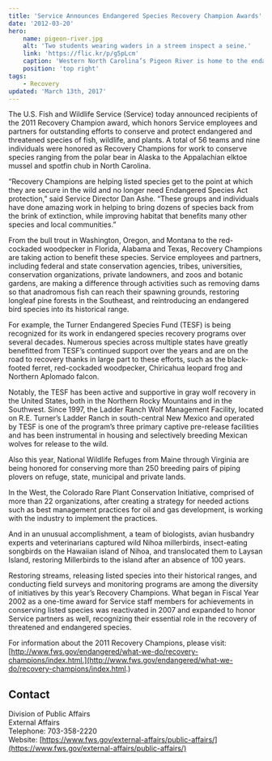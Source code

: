 ```yaml
---
title: 'Service Announces Endangered Species Recovery Champion Awards'
date: '2012-03-20'
hero:
    name: pigeon-river.jpg
    alt: 'Two students wearing waders in a streem inspect a seine.'
    link: 'https://flic.kr/p/g5pLcm'
    caption: 'Western North Carolina’s Pigeon River is home to the endangered Appalachian elktoe mussel. Photo by Gary Peeples.'
    position: 'top right'
tags:
    - Recovery
updated: 'March 13th, 2017'
---
```


The U.S. Fish and Wildlife Service (Service) today announced recipients of the 2011 Recovery Champion award, which honors Service employees and partners for outstanding efforts to conserve and protect endangered and threatened species of fish, wildlife, and plants. A total of 56 teams and nine individuals were honored as Recovery Champions for work to conserve species ranging from the polar bear in Alaska to the Appalachian elktoe mussel and spotfin chub in North Carolina.

“Recovery Champions are helping listed species get to the point at which they are secure in the wild and no longer need Endangered Species Act protection,” said Service Director Dan Ashe. “These groups and individuals have done amazing work in helping to bring dozens of species back from the brink of extinction, while improving habitat that benefits many other species and local communities.”  

From the bull trout in Washington, Oregon, and Montana to the red-cockaded woodpecker in Florida, Alabama and Texas, Recovery Champions are taking action to benefit these species. Service employees and partners, including federal and state conservation agencies, tribes, universities, conservation organizations, private landowners, and zoos and botanic gardens, are making a difference through activities such as removing dams so that anadromous fish can reach their spawning grounds, restoring longleaf pine forests in the Southeast, and reintroducing an endangered bird species into its historical range.  

For example, the Turner Endangered Species Fund (TESF) is being recognized for its work in endangered species recovery programs over several decades. Numerous species across multiple states have greatly benefitted from TESF’s continued support over the years and are on the road to recovery thanks in large part to these efforts, such as the black-footed ferret, red-cockaded woodpecker, Chiricahua leopard frog and Northern Aplomado falcon.  

Notably, the TESF has been active and supportive in gray wolf recovery in the United States, both in the Northern Rocky Mountains and in the Southwest. Since 1997, the Ladder Ranch Wolf Management Facility, located on R.E. Turner’s Ladder Ranch in south-central New Mexico and operated by TESF is one of the program’s three primary captive pre-release facilities and has been instrumental in housing and selectively breeding Mexican wolves for release to the wild.  

Also this year, National Wildlife Refuges from Maine through Virginia are being honored for conserving more than 250 breeding pairs of piping plovers on refuge, state, municipal and private lands.  

In the West, the Colorado Rare Plant Conservation Initiative, comprised of more than 22 organizations, after creating a strategy for needed actions such as best management practices for oil and gas development, is working with the industry to implement the practices.  

And in an unusual accomplishment, a team of biologists, avian husbandry experts and veterinarians captured wild Nihoa millerbirds, insect-eating songbirds on the Hawaiian island of Nihoa, and translocated them to Laysan Island, restoring Millerbirds to the island after an absence of 100 years.  

Restoring streams, releasing listed species into their historical ranges, and conducting field surveys and monitoring programs are among the diversity of initiatives by this year’s Recovery Champions. What began in Fiscal Year 2002 as a one-time award for Service staff members for achievements in conserving listed species was reactivated in 2007 and expanded to honor Service partners as well, recognizing their essential role in the recovery of threatened and endangered species.  

For information about the 2011 Recovery Champions, please visit: [http://www.fws.gov/endangered/what-we-do/recovery-champions/index.html.](http://www.fws.gov/endangered/what-we-do/recovery-champions/index.html.)

## Contact

Division of Public Affairs  
External Affairs  
Telephone: 703-358-2220  
Website: [https://www.fws.gov/external-affairs/public-affairs/](https://www.fws.gov/external-affairs/public-affairs/)
